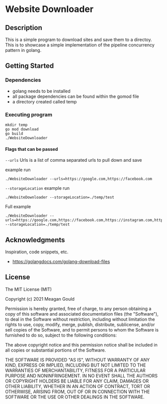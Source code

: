 # Website Downloader

## Description

This is a simple program to download sites and save them to a directoy. This is to showcase a simple implementation of the pipeline concurrency pattern in golang.

## Getting Started

### Dependencies

* golang needs to be installed 
* all package dependencies can be found within the gomod file
* a directory created called temp


### Executing program

```
mkdir temp 
go mod download
go build 
./WebsiteDownloader
```

#### Flags that can be passed

`--urls`
Urls is a list of comma separated urls to pull down and save

example run 
```
./WebsiteDownloader --urls=https://google.com,https://facebook.com
````

`--storageLocation`
example run 
```
./WebsiteDownloader --storageLocation=./temp/test
```

Full example
```
./WebsiteDownloader --urls=https://google.com,https://facebook.com,https://instagram.com,https://stackoverflow.com,https://microsoft.com,https://github.com,gitlab.com --storageLocation=./temp/test
```

## Acknowledgments

Inspiration, code snippets, etc.
* https://golangdocs.com/golang-download-files


## License
 
The MIT License (MIT)

Copyright (c) 2021 Meagan Gould

Permission is hereby granted, free of charge, to any person obtaining a copy of this software and associated documentation files (the "Software"), to deal in the Software without restriction, including without limitation the rights to use, copy, modify, merge, publish, distribute, sublicense, and/or sell copies of the Software, and to permit persons to whom the Software is furnished to do so, subject to the following conditions:

The above copyright notice and this permission notice shall be included in all copies or substantial portions of the Software.

THE SOFTWARE IS PROVIDED "AS IS", WITHOUT WARRANTY OF ANY KIND, EXPRESS OR IMPLIED, INCLUDING BUT NOT LIMITED TO THE WARRANTIES OF MERCHANTABILITY, FITNESS FOR A PARTICULAR PURPOSE AND NONINFRINGEMENT. IN NO EVENT SHALL THE AUTHORS OR COPYRIGHT HOLDERS BE LIABLE FOR ANY CLAIM, DAMAGES OR OTHER LIABILITY, WHETHER IN AN ACTION OF CONTRACT, TORT OR OTHERWISE, ARISING FROM, OUT OF OR IN CONNECTION WITH THE SOFTWARE OR THE USE OR OTHER DEALINGS IN THE SOFTWARE.